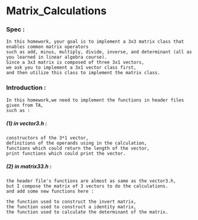 # Matrix_Calculations

### Spec :

    In this homework, your goal is to implement a 3x3 matrix class that enables common matrix operators 
    such as add, minus, multiply, divide, inverse, and determinant (all as you learned in linear algebra course). 
    Since a 3x3 matrix is composed of three 3x1 vectors,
    we ask you to implement a 3x1 vector class first, 
    and then utilize this class to implement the matrix class. 

### Introduction :

    In this homework,we need to implement the functions in header files given from TA,
    such as :
    
   ##### (1) in vector3.h :
    
    constructors of the 3*1 vector,
    definitions of the operands using in the calculation,
    functions which could return the length of the vector,
    print functions which could print the vector.
    
   ##### (2) in matrix33.h :
   
    the header file's functions are almost as same as the vector3.h,
    but I compose the matrix of 3 vectors to do the calculations.
    and add some new functions here :
    
    the function used to construct the invert matrix,
    the function used to construct a identity matrix,
    the function used to calculate the determinant of the matrix.
